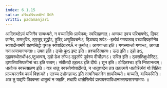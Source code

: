 ```yaml
---
index: 6.1.15
sutra: वचिस्वपियजादीनां किति
vritti: padamanjari
---
```


 आदिशब्दोऽयं यजिनैव सम्बध्यते, न वच्यादिभिः प्रत्येकम्; स्वपिग्रहणात्। अन्यथा ठ्वच परिभाषणेऽ, ठ्विद ज्ञानेऽ, ठसभुविऽ, ठ्मृजूष् शुद्धौऽ, ठ्रूदिर् अश्रुविवचनेःऽ, ठ्ञिष्वप् शयेऽ--इत्येवं गणपाठाद् वच्यादिग्रहणेनैव स्वपादीनामपि ग्रहणसिद्धेः पृथक् स्वपादिग्रहणÄ न कुर्यात्। आगणान्ता इति। गणस्यान्तो गणान्तः, आगता गणाअन्तमागणन्ताः। उक्त इति। ठ्चोः कुःऽ इष्ट इति। व्रश्चादित्वात्षः। ऊढ इति। ठ्हो ढःऽ, ठ्झषस्थोतर्धोधःऽ,ष्टुअत्वम्, ठ्ढो ढेअ लोपःऽ ठ्ढ्रलोपे पूर्वस्य दीर्घोऽणःऽ। उषित इति। ठ्वसतिक्षुधोरिट्ऽ, ठ्शासिवसिघसीनां चऽ इति षत्वम्। संवीतदौ ठ्हलःऽ इति दीर्घः। शून इति। ठोदितश्चऽ इति निष्टानत्वम्। धातोःक स्वरूपग्रहण इति। यत्र धातुः स्वरूपेणोपादीयते, न धातुशब्देन तत्र तत्प्रत्यये धातोरित्येवं यो विहितः प्रत्ययस्तत्रैव कार्यं विज्ञायते। एतच्च ठ्भ्रौणहत्यऽ इति तत्वनिपातनेन ज्ञापयिष्यते। वाच्यति, वाचिकमिति। अत्र तु यद्यपि क्विबन्ता धातुत्वं न जहति, तथापि धातोरित्येवं प्रत्ययस्याविधानात्सम्प्रसारणाभावः ॥